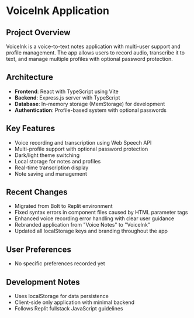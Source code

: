 # VoiceInk Application

## Project Overview
VoiceInk is a voice-to-text notes application with multi-user support and profile management. The app allows users to record audio, transcribe it to text, and manage multiple profiles with optional password protection.

## Architecture
- **Frontend**: React with TypeScript using Vite
- **Backend**: Express.js server with TypeScript
- **Database**: In-memory storage (MemStorage) for development
- **Authentication**: Profile-based system with optional passwords

## Key Features
- Voice recording and transcription using Web Speech API
- Multi-profile support with optional password protection
- Dark/light theme switching
- Local storage for notes and profiles
- Real-time transcription display
- Note saving and management

## Recent Changes
- Migrated from Bolt to Replit environment
- Fixed syntax errors in component files caused by HTML parameter tags
- Enhanced voice recording error handling with clear user guidance
- Rebranded application from "Voice Notes" to "VoiceInk"
- Updated all localStorage keys and branding throughout the app

## User Preferences
- No specific preferences recorded yet

## Development Notes
- Uses localStorage for data persistence
- Client-side only application with minimal backend
- Follows Replit fullstack JavaScript guidelines
